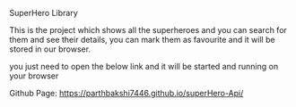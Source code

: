 SuperHero Library

This is the project which shows all the superheroes and you can search for them and see their details, you can mark them as favourite and it will be stored in our browser.

you just need to open the below link and it will be started and running on your browser


Github Page: https://parthbakshi7446.github.io/superHero-Api/

